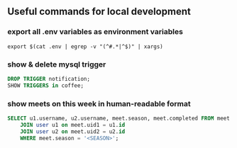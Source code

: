 ## Useful commands for local development

### export all .env variables as environment variables
```
export $(cat .env | egrep -v "(^#.*|^$)" | xargs)
```

### show & delete mysql trigger
```sql
DROP TRIGGER notification;
SHOW TRIGGERS in coffee;
```

### show meets on this week in human-readable format

```sql
SELECT u1.username, u2.username, meet.season, meet.completed FROM meet
    JOIN user u1 on meet.uid1 = u1.id
    JOIN user u2 on meet.uid2 = u2.id
    WHERE meet.season = '<SEASON>';
```

